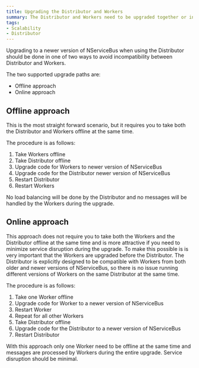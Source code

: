 ```yaml
---
title: Upgrading the Distributor and Workers
summary: The Distributor and Workers need to be upgraded together or in a specific order.
tags:
- Scalability
- Distributor
---
```


Upgrading to a newer version of NServiceBus when using the Distributor should be done in one of two ways to avoid incompatibility between Distributor and Workers. 

The two supported upgrade paths are:
- Offline approach
- Online approach

## Offline approach

This is the most straight forward scenario, but it requires you to take both the Distributor and Workers offline at the same time. 

The procedure is as follows:
1. Take Workers offline
2. Take Distributor offline
3. Upgrade code for Workers to newer version of NServiceBus
4. Upgrade code for the Distributor newer version of NServiceBus
5. Restart Distributor
6. Restart Workers

No load balancing will be done by the Distributor and no messages will be handled by the Workers during the upgrade.

## Online approach

This approach does not require you to take both the Workers and the Distributor offline at the same time and is more attractive if you need to minimize service disruption during the upgrade. To make this possible is is very important that the Workers are upgraded before the Distributor. The Distributor is explicitly designed to be compatible with Workers from both older and newer versions of NServiceBus, so there is no issue running different versions of Workers on the same Distributor at the same time.

The procedure is as follows:
1. Take one Worker offline
2. Upgrade code for Worker to a newer version of NServiceBus
3. Restart Worker
4. Repeat for all other Workers
5. Take Distributor offline
6. Upgrade code for the Distributor to a newer version of NServiceBus
7. Restart Distributor

With this approach only one Worker need to be offline at the same time and messages are processed by Workers during the entire upgrade. Service disruption should be minimal.
